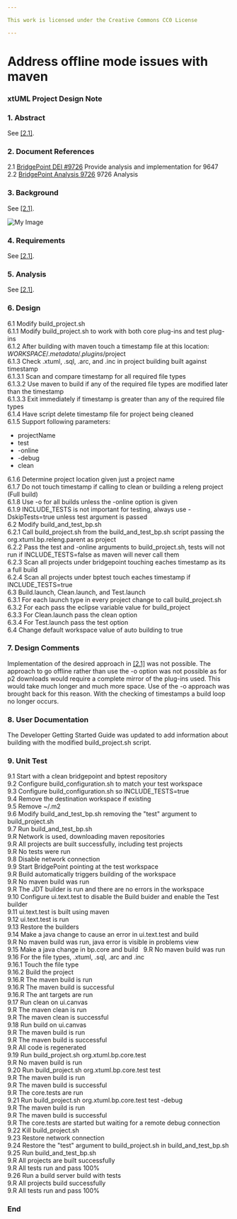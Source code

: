 ```yaml
---

This work is licensed under the Creative Commons CC0 License

---
```


# Address offline mode issues with maven  
### xtUML Project Design Note


### 1. Abstract

See [[2.1]](#2.1).

### 2. Document References
<a id="2.1"></a>2.1 [BridgePoint DEI #9726](https://support.onefact.net/issues/9726) Provide analysis and implementation for 9647    
<a id="2.2"></a>2.2 [BridgePoint Analysis 9726](https://github.com/travislondon/bridgepoint/blob/9726_1/doc-bridgepoint/notes/9726_provide_analysis_and_implementation_for_9647/9726_provide_analysis_and_implementation_for_9647.ant.md) 9726 Analysis    

### 3. Background

See [[2.1]](#2.1).  

![My Image](myimage.jpg)  

### 4. Requirements

See [[2.1]](#2.1).  

### 5. Analysis

See [[2.1]](#2.1). 

### 6. Design

6.1 Modify build_project.sh  
6.1.1 Modify build_project.sh to work with both core plug-ins and test plug-ins  
6.1.2 After building with maven touch a timestamp file at this location: $WORKSPACE/.metadata/.plugins/$project  
6.1.3 Check .xtuml, .sql, .arc, and .inc in project building built against timestamp  
6.1.3.1 Scan and compare timestamp for all required file types  
6.1.3.2 Use maven to build if any of the required file types are modified later than the timestamp  
6.1.3.3 Exit immediately if timestamp is greater than any of the required file types  
6.1.4 Have script delete timestamp file for project being cleaned  
6.1.5 Support following parameters:  

* projectName  
* test  
* -online  
* -debug  
* clean  

6.1.6 Determine project location given just a project name  
6.1.7 Do not touch timestamp if calling to clean or building a releng project (Full build)  
6.1.8 Use -o for all builds unless the -online option is given  
6.1.9 INCLUDE_TESTS is not important for testing, always use -DskipTests=true unless test argument is passed  
6.2 Modify build_and_test_bp.sh  
6.2.1 Call build_project.sh from the build_and_test_bp.sh script passing the org.xtuml.bp.releng.parent as project  
6.2.2 Pass the test and -online arguments to build_project.sh, tests will not run if INCLUDE_TESTS=false as maven will never call them  
6.2.3 Scan all projects under bridgepoint touching eaches timestamp as its a full build  
6.2.4 Scan all projects under bptest touch eaches timestamp if INCLUDE_TESTS=true  
6.3 Build.launch, Clean.launch, and Test.launch  
6.3.1 For each launch type in every project change to call build_project.sh  
6.3.2 For each pass the eclipse variable value for build_project  
6.3.3 For Clean.launch pass the clean option  
6.3.4 For Test.launch pass the test option  
6.4 Change default workspace value of auto building to true  


### 7. Design Comments

Implementation of the desired approach in [[2.1]](#2.1) was not possible.  The approach to go offline rather than use the -o option was not possible as for p2 downloads would require a complete mirror of the plug-ins used.  This would take much longer and much more space.  Use of the -o approach was brought back for this reason.  With the checking of timestamps a build loop no longer occurs.  

### 8. User Documentation

The Developer Getting Started Guide was updated to add information about building with the modified build_project.sh script.    

### 9. Unit Test

9.1 Start with a clean bridgepoint and bptest repository  
9.2 Configure build_configuration.sh to match your test workspace  
9.3 Configure build_configuration.sh so INCLUDE_TESTS=true  
9.4 Remove the destination workspace if existing  
9.5 Remove ~/.m2  
9.6 Modify build_and_test_bp.sh removing the "test" argument to build_project.sh  
9.7 Run build_and_test_bp.sh  
9.R Network is used, downloading maven repositories  
9.R All projects are built successfully, including test projects  
9.R No tests were run  
9.8 Disable network connection  
9.9 Start BridgePoint pointing at the test workspace  
9.R Build automatically triggers building of the workspace  
9.R No maven build was run  
9.R The JDT builder is run and there are no errors in the workspace  
9.10 Configure ui.text.test to disable the Build buider and enable the Test builder  
9.11 ui.text.test is built using maven  
9.12 ui.text.test is run  
9.13 Restore the builders  
9.14 Make a java change to cause an error in ui.text.test and build  
9.R No maven build was run, java error is visible in problems view   
9.15 Make a java change in bp.core and build  
9.R No maven build was run  
9.16 For the file types, .xtuml, .sql, .arc and .inc  
9.16.1 Touch the file type  
9.16.2 Build the project  
9.16.R The maven build is run  
9.16.R The maven build is successful    
9.16.R The ant targets are run  
9.17 Run clean on ui.canvas  
9.R The maven clean is run  
9.R The maven clean is successful  
9.18 Run build on ui.canvas  
9.R The maven build is run  
9.R The maven build is successful  
9.R All code is regenerated  
9.19 Run build_project.sh org.xtuml.bp.core.test  
9.R No maven build is run  
9.20 Run build_project.sh org.xtuml.bp.core.test test  
9.R The maven build is run  
9.R The maven build is successful  
9.R The core.tests are run  
9.21 Run build_project.sh org.xtuml.bp.core.test test -debug  
9.R The maven build is run  
9.R The maven build is successful  
9.R The core.tests are started but waiting for a remote debug connection  
9.22 Kill build_project.sh  
9.23 Restore network connection  
9.24 Restore the "test" argument to build_project.sh in build_and_test_bp.sh  
9.25 Run build_and_test_bp.sh  
9.R All projects are built successfully  
9.R All tests run and pass 100%  
9.26 Run a build server build with tests  
9.R All projects build successfully  
9.R All tests run and pass 100%  

### End
